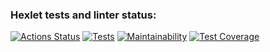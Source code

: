 ### Hexlet tests and linter status:
[![Actions Status](https://github.com/neandreev/frontend-project-lvl2/workflows/hexlet-check/badge.svg)](https://github.com/neandreev/frontend-project-lvl2/actions)
[![Tests](https://github.com/neandreev/frontend-project-lvl2/actions/workflows/jest.yml/badge.svg)](https://github.com/neandreev/frontend-project-lvl2/actions/workflows/jest.yml)
[![Maintainability](https://api.codeclimate.com/v1/badges/621e8b02e6f615ce52e4/maintainability)](https://codeclimate.com/github/neandreev/GenDiff/maintainability)
[![Test Coverage](https://api.codeclimate.com/v1/badges/621e8b02e6f615ce52e4/test_coverage)](https://codeclimate.com/github/neandreev/GenDiff/test_coverage)